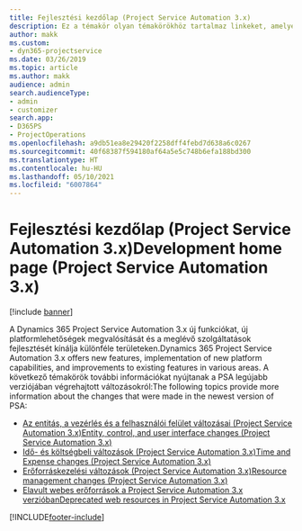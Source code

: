 ```yaml
---
title: Fejlesztési kezdőlap (Project Service Automation 3.x)
description: Ez a témakör olyan témakörökhöz tartalmaz linkeket, amelyek a Dynamics 365 Project Service Automation (PSA) 3.x verzió fejlesztéseiről nyújtanak információkat.
author: makk
ms.custom:
- dyn365-projectservice
ms.date: 03/26/2019
ms.topic: article
ms.author: makk
audience: admin
search.audienceType:
- admin
- customizer
search.app:
- D365PS
- ProjectOperations
ms.openlocfilehash: a9db51ea8e29420f2258dff4febd7d638a6c0267
ms.sourcegitcommit: 40f68387f594180af64a5e5c748b6efa188bd300
ms.translationtype: HT
ms.contentlocale: hu-HU
ms.lasthandoff: 05/10/2021
ms.locfileid: "6007864"
---
```

# <a name="development-home-page-project-service-automation-3x"></a><span data-ttu-id="3b7e7-103">Fejlesztési kezdőlap (Project Service Automation 3.x)</span><span class="sxs-lookup"><span data-stu-id="3b7e7-103">Development home page (Project Service Automation 3.x)</span></span>

[!include [banner](../../includes/psa-now-project-operations.md)]

<span data-ttu-id="3b7e7-104">A Dynamics 365 Project Service Automation 3.x új funkciókat, új platformlehetőségek megvalósítását és a meglévő szolgáltatások fejlesztését kínálja különféle területeken.</span><span class="sxs-lookup"><span data-stu-id="3b7e7-104">Dynamics 365 Project Service Automation 3.x offers new features, implementation of new platform capabilities, and improvements to existing features in various areas.</span></span> <span data-ttu-id="3b7e7-105">A következő témakörök további információkat nyújtanak a PSA legújabb verziójában végrehajtott változásokról:</span><span class="sxs-lookup"><span data-stu-id="3b7e7-105">The following topics provide more information about the changes that were made in the newest version of PSA:</span></span>

- [<span data-ttu-id="3b7e7-106">Az entitás, a vezérlés és a felhasználói felület változásai (Project Service Automation 3.x)</span><span class="sxs-lookup"><span data-stu-id="3b7e7-106">Entity, control, and user interface changes (Project Service Automation 3.x)</span></span>](../developer-guides/entity-changes-v3.x.md)
- [<span data-ttu-id="3b7e7-107">Idő- és költségbeli változások (Project Service Automation 3.x)</span><span class="sxs-lookup"><span data-stu-id="3b7e7-107">Time and Expense changes (Project Service Automation 3.x)</span></span>](../developer-guides/time-expense-changes-v3.x.md)
- [<span data-ttu-id="3b7e7-108">Erőforráskezelési változások (Project Service Automation 3.x)</span><span class="sxs-lookup"><span data-stu-id="3b7e7-108">Resource management changes (Project Service Automation 3.x)</span></span>](../developer-guides/resource-management-changes-v3.x.md)
- [<span data-ttu-id="3b7e7-109">Elavult webes erőforrások a Project Service Automation 3.x verzióban</span><span class="sxs-lookup"><span data-stu-id="3b7e7-109">Deprecated web resources in Project Service Automation 3.x</span></span>](../developer-guides/web-resources-deprecated-v3.x.md)


[!INCLUDE[footer-include](../../includes/footer-banner.md)]